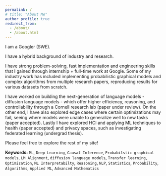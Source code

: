 ```yaml
---
permalink: /
# title: "About Me"
author_profile: true
redirect_from: 
  - /about/
  - /about.html
---
```


<!-- TODO: CHANGE THE HEADINGS PUBLICATIONS, ACADEMIA, INDUSTRY, CORPORATE, ETC. -->
<!-- TODO: CHANGE THE HEADINGS PUBLICATIONS, ACADEMIA, INDUSTRY, CORPORATE, ETC. -->
<!-- TODO: CHANGE THE HEADINGS PUBLICATIONS, ACADEMIA, INDUSTRY, CORPORATE, ETC. -->
<!-- TODO: CHANGE THE HEADINGS PUBLICATIONS, ACADEMIA, INDUSTRY, CORPORATE, ETC. -->
<!-- TODO: CHANGE THE HEADINGS PUBLICATIONS, ACADEMIA, INDUSTRY, CORPORATE, ETC. -->
<!-- TODO: CHANGE THE HEADINGS PUBLICATIONS, ACADEMIA, INDUSTRY, CORPORATE, ETC. -->
<!-- TODO: CHANGE THE HEADINGS PUBLICATIONS, ACADEMIA, INDUSTRY, CORPORATE, ETC. -->
<!-- TODO: CHANGE THE HEADINGS PUBLICATIONS, ACADEMIA, INDUSTRY, CORPORATE, ETC. -->
<!-- TODO: CHANGE THE HEADINGS PUBLICATIONS, ACADEMIA, INDUSTRY, CORPORATE, ETC. -->
<!-- TODO: CHANGE THE HEADINGS PUBLICATIONS, ACADEMIA, INDUSTRY, CORPORATE, ETC. -->
<!-- TODO: CHANGE THE HEADINGS PUBLICATIONS, ACADEMIA, INDUSTRY, CORPORATE, ETC. -->
<!-- TODO: CHANGE THE HEADINGS PUBLICATIONS, ACADEMIA, INDUSTRY, CORPORATE, ETC. -->
<!-- TODO: CHANGE THE HEADINGS PUBLICATIONS, ACADEMIA, INDUSTRY, CORPORATE, ETC. -->

<!-- TODO: CHANGE THE HEADINGS PUBLICATIONS, ACADEMIA, INDUSTRY, CORPORATE, ETC. -->

<!-- TODO: CHANGE THE HEADINGS PUBLICATIONS, ACADEMIA, INDUSTRY, CORPORATE, ETC. -->

<!-- TODO: CHANGE THE HEADINGS PUBLICATIONS, ACADEMIA, INDUSTRY, CORPORATE, ETC. -->

<!-- TODO: CHANGE THE HEADINGS PUBLICATIONS, ACADEMIA, INDUSTRY, CORPORATE, ETC. -->

<!-- TODO: CHANGE THE HEADINGS PUBLICATIONS, ACADEMIA, INDUSTRY, CORPORATE, ETC. -->

<!-- TODO: CHANGE THE HEADINGS PUBLICATIONS, ACADEMIA, INDUSTRY, CORPORATE, ETC. -->

<!-- TODO: CHANGE THE HEADINGS PUBLICATIONS, ACADEMIA, INDUSTRY, CORPORATE, ETC. -->

<!-- TODO: CHANGE THE HEADINGS PUBLICATIONS, ACADEMIA, INDUSTRY, CORPORATE, ETC. -->

<!-- TODO: CHANGE THE HEADINGS PUBLICATIONS, ACADEMIA, INDUSTRY, CORPORATE, ETC. -->



I am a Googler (SWE).

I have a hybrid background of industry and research.

I have strong problem-solving, fast implementation and engineering skills that I gained through internship + full-time work at Google. Some of my industry work has included implementing probabilistic graphical models and complex algorithms from multiple research papers, reproducing results for various datasets from scratch. 

I have worked on building the next-generation of language models - diffusion language models - which offer higher efficiency, reasoning, and controllability through a Cornell research lab (paper under review). On the other end, I have also explored edge cases where certain optimizations may fail, seeing where models were unable to generalize well to new tasks (paper accepted). Lastly I have explored HCI and applying ML techniques to health (paper accepted) and privacy spaces, such as investigating federated learning (undergrad thesis).

Please feel free to explore the rest of my site!


**Keywords:**  `ML`,  `Deep Learning`,  `Causal Inference`,  `Probabilstic graphical models`,  `LM Alignment`,  `diffusion language models`, `Transfer learning`,  `Optimization`, `ML Interpretabilty`,  `Reasoning`,  `NLP`,  `Statistics`,  `Probability`, `Algorithms`, `Applied ML`, `Advanced Mathematics`


<!-- 
A data-driven personal website
======
Like many other Jekyll-based GitHub Pages templates, Academic Pages makes you separate the website's content from its form. The content & metadata of your website are in structured markdown files, while various other files constitute the theme, specifying how to transform that content & metadata into HTML pages. You keep these various markdown (.md), YAML (.yml), HTML, and CSS files in a public GitHub repository. Each time you commit and push an update to the repository, the [GitHub pages](https://pages.github.com/) service creates static HTML pages based on these files, which are hosted on GitHub's servers free of charge.

Many of the features of dynamic content management systems (like Wordpress) can be achieved in this fashion, using a fraction of the computational resources and with far less vulnerability to hacking and DDoSing. You can also modify the theme to your heart's content without touching the content of your site. If you get to a point where you've broken something in Jekyll/HTML/CSS beyond repair, your markdown files describing your talks, publications, etc. are safe. You can rollback the changes or even delete the repository and start over - just be sure to save the markdown files! Finally, you can also write scripts that process the structured data on the site, such as [this one](https://github.com/academicpages/academicpages.github.io/blob/master/talkmap.ipynb) that analyzes metadata in pages about talks to display [a map of every location you've given a talk](https://academicpages.github.io/talkmap.html).

Getting started
======
1. Register a GitHub account if you don't have one and confirm your e-mail (required!)
2. Fork [this template](https://github.com/academicpages/academicpages.github.io) by clicking the "Use this template" button in the top right. 
3. Go to the repository's settings (rightmost item in the tabs that start with "Code", should be below "Unwatch"). Rename the repository "[your GitHub username].github.io", which will also be your website's URL.
4. Set site-wide configuration and create content & metadata (see below -- also see [this set of diffs](http://archive.is/3TPas) showing what files were changed to set up [an example site](https://getorg-testacct.github.io) for a user with the username "getorg-testacct")
5. Upload any files (like PDFs, .zip files, etc.) to the files/ directory. They will appear at https://[your GitHub username].github.io/files/example.pdf.  
6. Check status by going to the repository settings, in the "GitHub pages" section

Site-wide configuration
------
The main configuration file for the site is in the base directory in [_config.yml](https://github.com/academicpages/academicpages.github.io/blob/master/_config.yml), which defines the content in the sidebars and other site-wide features. You will need to replace the default variables with ones about yourself and your site's github repository. The configuration file for the top menu is in [_data/navigation.yml](https://github.com/academicpages/academicpages.github.io/blob/master/_data/navigation.yml). For example, if you don't have a portfolio or blog posts, you can remove those items from that navigation.yml file to remove them from the header. 

Create content & metadata
------
For site content, there is one markdown file for each type of content, which are stored in directories like _publications, _talks, _posts, _teaching, or _pages. For example, each talk is a markdown file in the [_talks directory](https://github.com/academicpages/academicpages.github.io/tree/master/_talks). At the top of each markdown file is structured data in YAML about the talk, which the theme will parse to do lots of cool stuff. The same structured data about a talk is used to generate the list of talks on the [Talks page](https://academicpages.github.io/talks), each [individual page](https://academicpages.github.io/talks/2012-03-01-talk-1) for specific talks, the talks section for the [CV page](https://academicpages.github.io/cv), and the [map of places you've given a talk](https://academicpages.github.io/talkmap.html) (if you run this [python file](https://github.com/academicpages/academicpages.github.io/blob/master/talkmap.py) or [Jupyter notebook](https://github.com/academicpages/academicpages.github.io/blob/master/talkmap.ipynb), which creates the HTML for the map based on the contents of the _talks directory).

**Markdown generator**

The repository includes [a set of Jupyter notebooks](https://github.com/academicpages/academicpages.github.io/tree/master/markdown_generator
) that converts a CSV containing structured data about talks or presentations into individual markdown files that will be properly formatted for the Academic Pages template. The sample CSVs in that directory are the ones I used to create my own personal website at stuartgeiger.com. My usual workflow is that I keep a spreadsheet of my publications and talks, then run the code in these notebooks to generate the markdown files, then commit and push them to the GitHub repository. -->
